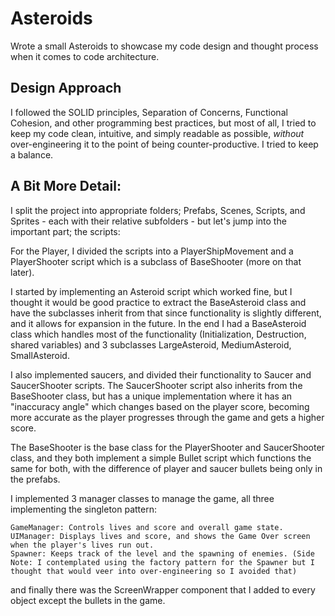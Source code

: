 # Asteroids

Wrote a small Asteroids to showcase my code design and thought process when it comes to code architecture.

## Design Approach
I followed the SOLID principles, Separation of Concerns, Functional Cohesion, and other programming best practices, but most of all, I tried to keep my code clean, intuitive, and simply readable as possible, *without* over-engineering it to the point of being counter-productive. I tried to keep a balance.

## A Bit More Detail:
I split the project into appropriate folders; Prefabs, Scenes, Scripts, and Sprites - each with their relative subfolders - but let's jump into the important part; the scripts:

For the Player, I divided the scripts into a PlayerShipMovement and a PlayerShooter script which is a subclass of BaseShooter (more on that later).

I started by implementing an Asteroid script which worked fine, but I thought it would be good practice to extract the BaseAsteroid class and have the subclasses inherit from that since functionality is slightly different, and it allows for expansion in the future. In the end I had a BaseAsteroid class which handles most of the functionality (Initialization, Destruction, shared variables) and 3 subclasses LargeAsteroid, MediumAsteroid, SmallAsteroid.

I also implemented saucers, and divided their functionality to Saucer and SaucerShooter scripts. The SaucerShooter script also inherits from the BaseShooter class, but has a unique implementation where it has an "inaccuracy angle" which changes based on the player score, becoming more accurate as the player progresses through the game and gets a higher score.

The BaseShooter is the base class for the PlayerShooter and SaucerShooter class, and they both implement a simple Bullet script which functions the same for both, with the difference of player and saucer bullets being only in the prefabs.

I implemented 3 manager classes to manage the game, all three implementing the singleton pattern:

	GameManager: Controls lives and score and overall game state.
	UIManager: Displays lives and score, and shows the Game Over screen when the player's lives run out.
	Spawner: Keeps track of the level and the spawning of enemies. (Side Note: I contemplated using the factory pattern for the Spawner but I thought that would veer into over-engineering so I avoided that)

and finally there was the ScreenWrapper component that I added to every object except the bullets in the game.

